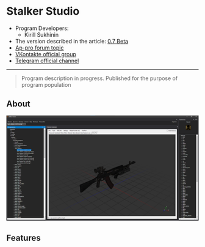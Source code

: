# Stalker Studio

- Program Developers:
  - Kirill Sukhinin
- The version described in the article: [0.7 Beta](https://disk.yandex.ru/d/VQH6SH-oV1506w)
- [Ap-pro forum topic](https://ap-pro.ru/forums/topic/3808-stalker-studio-vbeta-03-information/)
- [VKontakte official group](https://vk.com/stalker_fans_sdk)
- [Telegram official channel](https://t.me/StalkerFansSDK)

___

> Program description in progress. Published for the purpose of program population

## About

![stalker-studio](modding-tools-images/stalker_studio_0_7.png)

## Features

